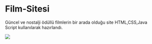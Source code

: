 <h1> Film-Sitesi </h1>
<p> Güncel ve nostalji ödüllü filmlerin bir arada olduğu site HTML,CSS,Java Script kullanılarak hazırlandı. </p>


<img src="https://user-images.githubusercontent.com/121401426/212559016-01d2deee-732c-4f52-a744-35c95adf84bd.gif"/>

